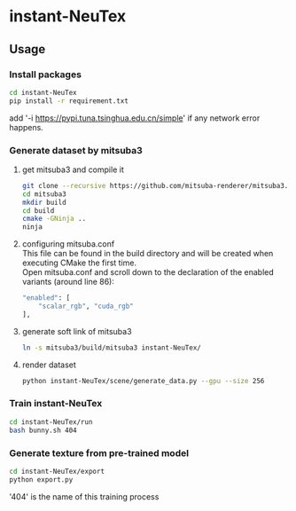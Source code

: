 # instant-NeuTex

## Usage

### Install packages
```bash
cd instant-NeuTex
pip install -r requirement.txt
```
add '-i https://pypi.tuna.tsinghua.edu.cn/simple' if any network error happens.

### Generate dataset by mitsuba3
1. get mitsuba3 and compile it
    ```bash
    git clone --recursive https://github.com/mitsuba-renderer/mitsuba3.git
    cd mitsuba3
    mkdir build
    cd build
    cmake -GNinja ..
    ninja
    ```
2. configuring mitsuba.conf  
    This file can be found in the build directory and will be created when executing CMake the first time.  
    Open mitsuba.conf and scroll down to the declaration of the enabled variants (around line 86):  
    ```bash
    "enabled": [
        "scalar_rgb", "cuda_rgb"
    ],
    ```
3. generate soft link of mitsuba3
   ```bash
   ln -s mitsuba3/build/mitsuba3 instant-NeuTex/
   ```
4. render dataset
   ```bash
   python instant-NeuTex/scene/generate_data.py --gpu --size 256
   ```

### Train instant-NeuTex
```bash
cd instant-NeuTex/run
bash bunny.sh 404
```

### Generate texture from pre-trained model
```bash
cd instant-NeuTex/export
python export.py
```

'404' is the name of this training process

